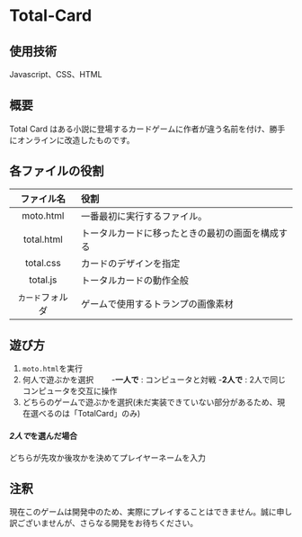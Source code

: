 # Total-Card
## 使用技術
Javascript、CSS、HTML
## 概要
Total Card はある小説に登場するカードゲームに作者が違う名前を付け、勝手にオンラインに改造したものです。

## 各ファイルの役割
|ファイル名|役割|
|:------:|:------------|
|moto.html|一番最初に実行するファイル。|
|total.html|トータルカードに移ったときの最初の画面を構成する|
|total.css|カードのデザインを指定|
|total.js|トータルカードの動作全般|
|`カード`フォルダ|ゲームで使用するトランプの画像素材|

## 遊び方
1. `moto.html`を実行
2. 何人で遊ぶかを選択
　　-**一人で** : コンピュータと対戦
   -**2人で** : 2人で同じコンピュータを交互に操作
3. どちらのゲームで遊ぶかを選択(未だ実装できていない部分があるため、現在選べるのは「TotalCard」のみ)

#### *2人で*を選んだ場合
どちらが先攻か後攻かを決めてプレイヤーネームを入力

## 注釈
現在このゲームは開発中のため、実際にプレイすることはできません。誠に申し訳ございませんが、さらなる開発をお待ちください。
